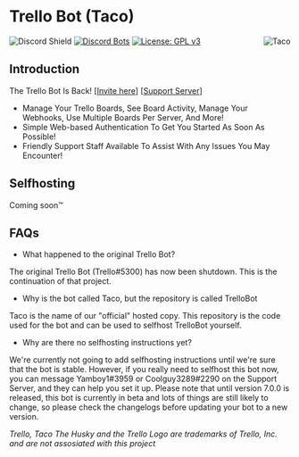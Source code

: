 # Trello Bot (Taco)

<a href="https://top.gg/bot/620126394390675466">
  <img src="https://top.gg/api/widget/620126394390675466.svg" alt="Taco" align="right"/>
</a>

![Discord Shield](https://discordapp.com/api/guilds/617911034555924502/widget.png?style=shield) [![Discord Bots](https://top.gg/api/widget/servers/620126394390675466.svg?rightcolor=7289DA)](https://top.gg/bot/620126394390675466) [![License: GPL v3](https://img.shields.io/badge/License-GPLv3-blue.svg)](https://www.gnu.org/licenses/gpl-3.0)

## Introduction

The Trello Bot Is Back! [[Invite here](https://trellobot.xyz/bot)] [[Support Server](https://trellobot.xyz/server)]

- Manage Your Trello Boards, See Board Activity, Manage Your Webhooks, Use Multiple Boards Per Server, And More!
- Simple Web-based Authentication To Get You Started As Soon As Possible!
- Friendly Support Staff Available To Assist With Any Issues You May Encounter!

## Selfhosting
Coming soon™


## FAQs
- What happened to the original Trello Bot?

The original Trello Bot (Trello#5300) has now been shutdown. This is the continuation of that project.

- Why is the bot called Taco, but the repository is called TrelloBot

Taco is the name of our "official" hosted copy. This repository is the code used for the bot and can be used to selfhost TrelloBot yourself.

- Why are there no selfhosting instructions yet?

We're currently not going to add selfhosting instructions until we're sure that the bot is stable. However, if you really need to selfhost this bot now, you can message Yamboy1#3959 or Coolguy3289#2290 on the Support Server, and they can help you set it up. Please note that until version 7.0.0 is released, this bot is currently in beta and lots of things are still likely to change, so please check the changelogs before updating your bot to a new version.

*Trello, Taco The Husky and the Trello Logo are trademarks of Trello, Inc. and are not assosiated with this project*

